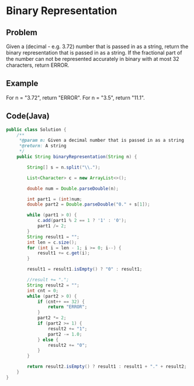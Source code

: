 Binary Representation
===

## Problem

Given a (decimal - e.g. 3.72) number that is passed in as a string, return the binary representation that is passed in as a string. If the fractional part of the number can not be represented accurately in binary with at most 32 characters, return ERROR.


## Example

For n = "3.72", return "ERROR".
For n = "3.5", return "11.1".

Code(Java)
----------

```java
public class Solution {
    /**
     *@param n: Given a decimal number that is passed in as a string
     *@return: A string
     */
    public String binaryRepresentation(String n) {

        String[] s = n.split("\\.");

        List<Character> c = new ArrayList<>();

        double num = Double.parseDouble(n);

        int part1 = (int)num;
        double part2 = Double.parseDouble("0." + s[1]);

        while (part1 > 0) {
            c.add(part1 % 2 == 1 ? '1' : '0');
            part1 /= 2;
        }
        String result1 = "";
        int len = c.size();
        for (int i = len - 1; i >= 0; i--) {
            result1 += c.get(i);
        }

        result1 = result1.isEmpty() ? "0" : result1;

        //result += ".";
        String result2 = "";
        int cnt = 0;
        while (part2 > 0) {
            if (cnt++ == 32) {
                return "ERROR";
            }
            part2 *= 2;
            if (part2 >= 1) {
                result2 += "1";
                part2 -= 1.0;
            } else {
                result2 += "0";
            }
        }

        return result2.isEmpty() ? result1 : result1 + "." + result2;
    }
}
```
